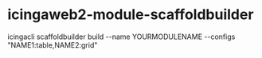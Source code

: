 # icingaweb2-module-scaffoldbuilder

icingacli scaffoldbuilder build --name YOURMODULENAME  --configs "NAME1:table,NAME2:grid"
